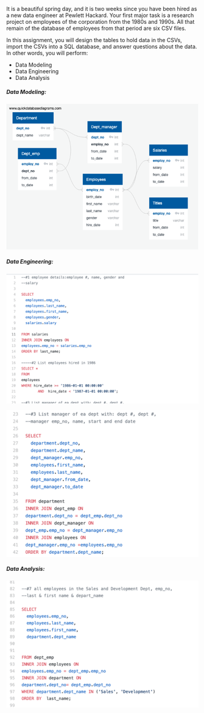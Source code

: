It is a beautiful spring day, and it is two weeks since you have been hired as a new data engineer at Pewlett Hackard. Your first major task is a research project on employees of the corporation from the 1980s and 1990s. All that remain of the database of employees from that period are six CSV files.

In this assignment, you will design the tables to hold data in the CSVs, import the CSVs into a SQL database, and answer questions about the data. In other words, you will perform:


* Data Modeling
* Data Engineering
* Data Analysis


##### **Data Modeling:**
![GitHub Logo](/images/Employee_Db_ERD.png)

##### **Data Engineering:**
![GitHub Logo](/images/Fig1.png)

![GitHub Logo](/images/Fig2.png)

##### **Data Analysis:**

![GitHub Logo](/images/Fig3.png)